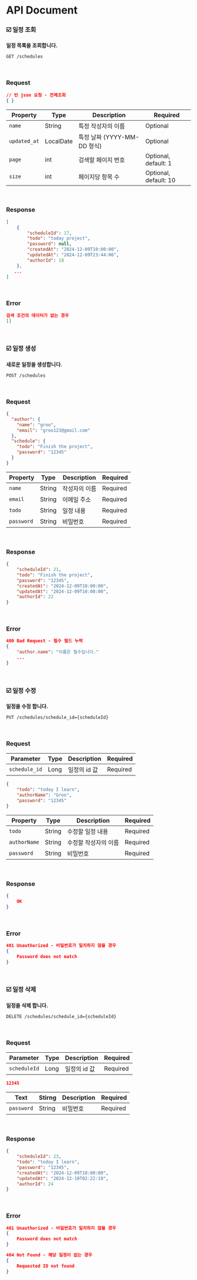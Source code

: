 # API Document

### ☑️ 일정 조회

**일정 목록을 조회합니다.**

~~~ http
GET /schedules
~~~

<br>

### Request

~~~ json
// 빈 json 요청 - 전체조회
{ }
~~~

| Property | Type | Description | Required |
|--------|--------|--------|-------------|
| `name` | String | 특정 작성자의 이름 | Optional |
| `updated_at` | LocalDate | 특정 날짜 (YYYY-MM-DD 형식) | Optional |
| `page` | int | 검색할 페이지 번호 | Optional, default: 1 |
| `size` | int | 페이지당 항목 수 | Optional, default: 10 |

<br>

### Response
~~~ json
[
    {
        "scheduleId": 17,
        "todo": "today project",
        "password": null,
        "createdAt": "2024-12-09T10:00:00",
        "updatedAt": "2024-12-09T23:44:06",
        "authorId": 18
    },
   ...
]
~~~

<br>

### Error

~~~ json
검색 조건의 데이터가 없는 경우
[]
~~~

<br>

### ☑️ 일정 생성

**새로운 일정을 생성합니다.**

~~~ http
POST /schedules
~~~

<br>

### Request

~~~ json
{
  "author": {
    "name": "groo",
    "email": "groo123@gmail.com"
  },
  "schedule": {
    "todo": "Finish the project",
    "password": "12345"
  }
}
~~~

| Property | Type | Description | Required |
|------|------|-------------|----------|
| `name` | String | 작성자의 이름 | Required |
| `email` | String | 이메일 주소 | Required |
| `todo` | String | 일정 내용 | Required |
| `password` | String | 비밀번호 | Required |

<br>

### Response
~~~ json
{
    "scheduleId": 21,
    "todo": "Finish the project",
    "password": "12345",
    "createdAt": "2024-12-09T10:00:00",
    "updatedAt": "2024-12-09T10:00:00",
    "authorId": 22
}
~~~

<br>

### Error

~~~ json
400 Bad Request - 필수 필드 누락
{
    "author.name": "이름은 필수입니다."
    ...
}
~~~

<br>

### ☑️ 일정 수정

**일정을 수정 합니다.**

~~~ http
PUT /schedules/schedule_id={scheduleId}
~~~

<br>

### Request

| Parameter | Type | Description | Required |
|-----------|------|-------------|----------|
| `schedule_id` | Long | 일정의 id 값 | Required |


~~~ json
{
    "todo": "today I learn",
    "authorName": "Groo",
    "password": "12345"
}
~~~

| Property | Type | Description | Required |
|------|------|-------------|----------|
| `todo` | String | 수정할 일정 내용 | Required |
| `authorName` | String | 수정할 작성자의 이름 | Required |
| `password` | String | 비밀번호 | Required |

<br>

### Response
~~~ json
{
    OK
}
~~~

<br>

### Error

~~~ json
401 Unauthorized - 비밀번호가 일치하지 않을 경우
{
    Password does not match
}
~~~

<br>

### ☑️ 일정 삭제

**일정을 삭제 합니다.**

~~~ http
DELETE /schedules/schedule_id={scheduleId}
~~~

<br>

### Request

| Parameter | Type | Description | Required |
|-----------|------|-------------|----------|
| `scheduleId` | Long | 일정의 id 값 | Required |


~~~ json
12345
~~~

| Text | Stirng | Description | Required |
|------|--------|-------------|----------|
| `password` | String | 비밀번호 | Required |

<br>

### Response
~~~ json
{
    "scheduleId": 23,
    "todo": "today I learn",
    "password": "12345",
    "createdAt": "2024-12-09T10:00:00",
    "updatedAt": "2024-12-10T02:22:10",
    "authorId": 24
}
~~~

<br>

### Error

~~~ json
401 Unauthorized - 비밀번호가 일치하지 않을 경우
{
    Password does not match
}

404 Not Found - 해당 일정이 없는 경우
{
    Requested ID not found
}
~~~

<br>

